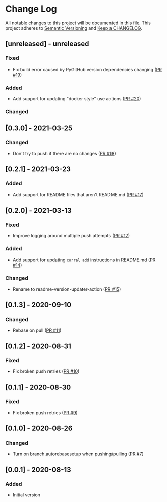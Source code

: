 # Change Log

All notable changes to this project will be documented in this file. This project adheres to [Semantic Versioning](http://semver.org/) and [Keep a CHANGELOG](http://keepachangelog.com/).

## [unreleased] - unreleased

### Fixed

- Fix build error caused by PyGitHub version dependencies changing ([PR #19](https://github.com/ponylang/readme-version-updater-action/pull/19))

### Added

- Add support for updating "docker style" use actions ([PR #20](https://github.com/ponylang/readme-version-updater-action/pull/20))

### Changed


## [0.3.0] - 2021-03-25

### Changed

- Don't try to push if there are no changes ([PR #18](https://github.com/ponylang/readme-version-updater-action/pull/18))

## [0.2.1] - 2021-03-23

### Added

- Add support for README files that aren't README.md ([PR #17](https://github.com/ponylang/readme-version-updater-action/pull/17))

## [0.2.0] - 2021-03-13

### Fixed

- Improve logging around multiple push attempts ([PR #12](https://github.com/ponylang/readme-version-updater-action/pull/12))

### Added

- Add support for updating `corral add` instructions in README.md ([PR #14](https://github.com/ponylang/readme-version-updater-action/pull/14))

### Changed

- Rename to readme-version-updater-action ([PR #15](https://github.com/ponylang/readme-version-updater-action/pull/15))

## [0.1.3] - 2020-09-10

### Changed

- Rebase on pull ([PR #11](https://github.com/ponylang/readme-version-updater-action/pull/11))

## [0.1.2] - 2020-08-31

### Fixed

- Fix broken push retries ([PR #10](https://github.com/ponylang/readme-version-updater-action/pull/10))

## [0.1.1] - 2020-08-30

### Fixed

- Fix broken push retries ([PR #9](https://github.com/ponylang/readme-version-updater-action/pull/9))

## [0.1.0] - 2020-08-26

### Changed

- Turn on branch.autorebasesetup when pushing/pulling ([PR #7](https://github.com/ponylang/readme-version-updater-action/pull/7))

## [0.0.1] - 2020-08-13

### Added

- Initial version

